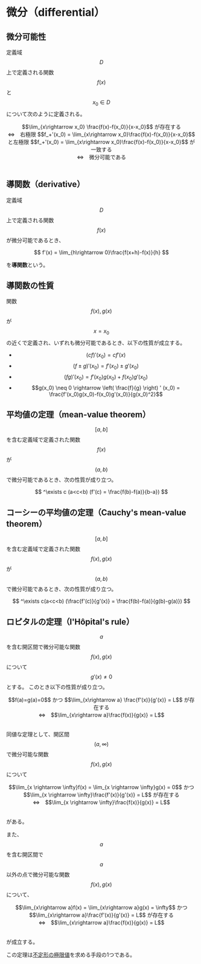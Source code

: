 # 微分（differential）

## 微分可能性

定義域 $$D$$ 上で定義される関数 $$f(x)$$ と $$x_0 \in D$$ について次のように定義される。

<center>
$$\lim_{x\rightarrow x_0} \frac{f(x)-f(x_0)}{x-x_0}$$ が存在する<br>⇔　右極限 $$f_+'(x_0) = \lim_{x\rightarrow x_0}\frac{f(x)-f(x_0)}{x-x_0}$$ と左極限 $$f_+'(x_0) = \lim_{x\rightarrow x_0}\frac{f(x)-f(x_0)}{x-x_0}$$ が一致する<br>⇔　微分可能である
</center><br>

## 導関数（derivative）

定義域 $$D$$ 上で定義される関数 $$f(x)$$ が微分可能であるとき、

$$
f'(x) = \lim_{h\rightarrow 0}\frac{f(x+h)-f(x)}{h}
$$

を**導関数**という。

## 導関数の性質

関数 $$f(x),g(x)$$ が $$x = x_0$$ の近くで定義され、いずれも微分可能であるとき、以下の性質が成立する。

* $$(cf)'(x_0) = cf'(x)$$
* $$(f \pm g)'(x_0) = f'(x_0) \pm g'(x_0)$$
* $$(fg)'(x_0) = f'(x_0)g(x_0) + f(x_0)g'(x_0)$$
* $$g(x_0) \neq 0 \rightarrow \left( \frac{f}{g} \right) ' (x_0) = \frac{f'(x_0)g(x_0)-f(x_0)g'(x_0)}{g(x_0)^2}$$

## 平均値の定理（mean-value theorem）

$$[a,b]$$ を含む定義域で定義された関数 $$f(x)$$ が $$(a,b)$$ で微分可能であるとき、次の性質が成り立つ。

$$
^\exists c (a<c<b) (f'(c) = \frac{f(b)-f(a)}{b-a})
$$

## コーシーの平均値の定理（Cauchy's mean-value theorem）

$$[a,b]$$ を含む定義域で定義された関数 $$f(x),g(x)$$ が $$(a,b)$$ で微分可能であるとき、次の性質が成り立つ。

$$
^\exists c(a<c<b) (\frac{f'(c)}{g'(x)} = \frac{f(b)-f(a)}{g(b)-g(a)})
$$

## ロピタルの定理（l'Hôpital's rule）

$$a$$ を含む開区間で微分可能な関数 $$f(x), g(x)$$ について $$g'(x) \neq 0$$ とする。
このとき以下の性質が成り立つ。

<center>
$$f(a)=g(a)=0$$ かつ $$\lim_{x\rightarrow a} \frac{f'(x)}{g'(x)} = L$$ が存在する<br>⇔　$$\lim_{x\rightarrow a}\frac{f(x)}{g(x)} = L$$
</center><br>

同値な定理として、開区間 $$(a,\infty)$$ で微分可能な関数 $$f(x),g(x)$$ について

<center>
$$\lim_{x \rightarrow \infty}f(x) = \lim_{x \rightarrow \infty}g(x) = 0$$ かつ $$\lim_{x \rightarrow \infty}\frac{f'(x)}{g'(x)} = L$$ が存在する<br>⇔　$$\lim_{x \rightarrow \infty}\frac{f(x)}{g(x)} = L$$
</center><br>

がある。

また、$$a$$ を含む開区間で $$a$$ 以外の点で微分可能な関数 $$f(x),g(x)$$ について、

<center>
$$\lim_{x\rightarrow a}f(x) = \lim_{x\rightarrow a}g(x) = \infty$$ かつ $$\lim_{x\rightarrow a}\frac{f'(x)}{g'(x)} = L$$ が存在する<br>⇔　$$\lim_{x\rightarrow a}\frac{f(x)}{g(x)} = L$$
</center><br>

が成立する。

この定理は[不定形の極限値](limit_continuity.md#不定形の極限)を求める手段の1つである。
